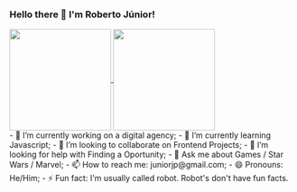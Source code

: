 ### Hello there 👋 I'm Roberto Júnior!
<div>
  <a href="https://github.com/roberto-juniorjp">
  <img height="180em" align="center" src="https://github-readme-stats.vercel.app/api?username=anuraghazra&show_icons=true&theme=dracula"/>
  <img height="180em" align="center" src="https://github-readme-stats.vercel.app/api/top-langs/?username=roberto-juniorjp&layout=compact&theme=dracula&card_width=270"/>
  </a>
</div>
- 🔭 I’m currently working on a digital agency;
- 🌱 I’m currently learning Javascript;
- 👯 I’m looking to collaborate on Frontend Projects;
- 🤔 I’m looking for help with Finding a Oportunity;
- 💬 Ask me about Games / Star Wars / Marvel;
- 📫 How to reach me: juniorjp@gmail.com;
- 😄 Pronouns: He/Him;
- ⚡ Fun fact: I'm usually called robot. Robot's don't have fun facts.
